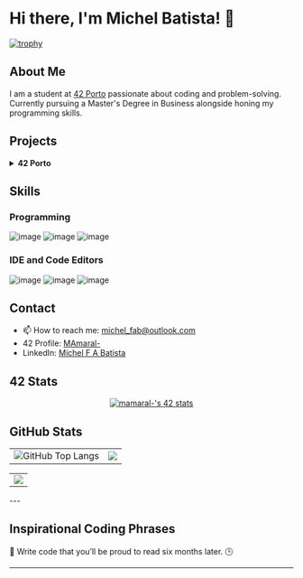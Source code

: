 # Hi there, I'm Michel Batista! 👋

[![trophy](https://github-profile-trophy.vercel.app/?username=micchelfab&column=-1&theme=gruvbox&no-bg=true&no-frame=true)](https://github.com/ryo-ma/github-profile-trophy)

## About Me

I am a student at [42 Porto](https://www.42porto.com/) passionate about coding and problem-solving. Currently pursuing a Master's Degree in Business alongside honing my programming skills.

## Projects

<details>
  <summary> <b>42 Porto</b></summary>
  <ul>
    <li>
      <details>
        <summary> <b>Level 0</b></summary>
        - <a href="https://github.com/MicchelFAB/42Porto-lvl_0_libft">Libft</a>    
      </details>
    </li>
    <li>
      <details>
        <summary> <b>Level 1</b></summary>
        - <a href="https://github.com/MicchelFAB/42Porto_lvl_1_ft_printf">ft_printf</a></br>
        - <a href="https://github.com/MicchelFAB/42Porto-lvl_1_get_next_line">get_next_line</a></br>
      </details>
    </li>
    <li>
      <details>
        <summary> <b>Level 2</b></summary>
        - <a href="https://github.com/MicchelFAB/42Porto-lvl_2_push_swap">push_swap</a></br>
        - <a href="https://github.com/MicchelFAB/42Porto-lvl_2_so_long">so_long</a></br>
        - <a href="https://github.com/MicchelFAB/42Porto-lvl_2_minitalk">minitalk</a></br>
      </details>
    </li>
    <li>
      <details>
        <summary> <b>Level 3</b></summary>
        - <a href="https://github.com/MicchelFAB/42Porto-lvl_3_philosophers">Philosophers</a></br>
        - <a href="https://github.com/MicchelFAB/42Porto-lvl_3_minishell">Minishell</a></br>
      </details>
    </li>
    <li>
      <details>
        <summary> <b>Level 4</b></summary>
        - <a href="https://github.com/MicchelFAB/42Porto-lvl_4_netpractice">Netpractice </a></br>
        - <a href="https://github.com/MicchelFAB/42Porto-lvl_4_miniRT">MiniRT </a></br>
		- <a href="https://github.com/MicchelFAB/42Porto-lvl_4_CPP_Piscine">CPP Piscine 00-04 </a></br>
      </details>
    </li>
	<li>
	  <details>
		<summary> <b>Level 5</b></summary>
		- <a href="https://github.com/MicchelFAB/42Porto-lvl_5_CPP_Piscine">CPP Piscine 05-09 </a></br>
		- <a href="https://github.com/MicchelFAB/42Porto-lvl_5_Inception">Inception </a></br>
		- <a href="https://github.com/MicchelFAB/42Porto-lvl_5_ft_irc">ft_IRC </a></br>
	  </details>
	</li>
	<li>
	  <details>
		<summary> <b>Level 6</b></summary>
		<!-- - <a href="https://github.com/MicchelFAB/42Porto-lvl_6_ft_transcendence">ft_Transcendence </a></br> -->
	  </details>
  </ul>
</details>



## Skills

### Programming

![image](https://img.shields.io/badge/C-00599C?style=for-the-badge&logo=c&logoColor=white)
![image](https://img.shields.io/badge/C%2B%2B-00599C?style=for-the-badge&logo=c%2B%2B&logoColor=white)
![image](https://img.shields.io/badge/gnubash-4EAA25?style=for-the-badge&logo=gnubash&logoColor=white)

### IDE and Code Editors
![image](https://img.shields.io/badge/vscode-007ACC?style=for-the-badge&logo=visualstudiocode&logoColor=navy)
![image](https://img.shields.io/badge/sublime-FF9800?style=for-the-badge&logo=sublimetext&logoColor=white)
![image](https://img.shields.io/badge/notepad++-90E59A?style=for-the-badge&logo=notepadplusplus&logoColor=black)

<!--
![image](https://img.shields.io/badge/Rust-black?style=for-the-badge&logo=rust&logoColor=#E57324)
![image](https://img.shields.io/badge/Go-00ADD8?style=for-the-badge&logo=go&logoColor=white)
### Cloud & DevOps

![image](https://img.shields.io/badge/Amazon_AWS-FF9900?style=for-the-badge&logo=amazonaws&logoColor=white)
![image](https://img.shields.io/badge/Terraform-7B42BC?style=for-the-badge&logo=terraform&logoColor=white)
![image](https://img.shields.io/badge/Docker-2CA5E0?style=for-the-badge&logo=docker&logoColor=white)
![image](https://img.shields.io/badge/kubernetes-326ce5.svg?&style=for-the-badge&logo=kubernetes&logoColor=white)
-->
## Contact

- 📫  How to reach me: [michel_fab@outlook.com](mailto:michel_fab@outlook.com)
- 42 Profile: [MAmaral-](https://badge.mediaplus.ma/kettlebells/mamaral-?UM6P=off)
- LinkedIn: [Michel F A Batista](www.linkedin.com/in/michel-f-a-batista-9ab3092ab)

## 42 Stats

<p align="center">
	<a href="https://profile.intra.42.fr/users/mamaral-"><img src="https://badge.mediaplus.ma/darkgray/mamaral-" alt="mamaral-'s 42 stats" />
	</a>
</p>

## GitHub Stats
<table style="border: none;">
  <tr>
    <td style="border: none;">
      <img src="https://github-readme-stats.vercel.app/api?username=micchelfab&show_icons=true&hide_border=true&hide_title=true" alt="GitHub Top Langs" style="border: none;" />
    </td>
    <td style="border: none;">
      <img src="https://github-readme-stats.vercel.app/api/top-langs/?username=micchelfab&hide_border=true&include_all_commits=false&count_private=false&layout=compact" style="border: none;"/>
    </td>
</table>
<table style="border: none;" align="center" >
	<td style="border: none;">
      <img src="https://streak-stats.demolab.com?user=micchelfab&hide_border=true" style="border: none;"/>
    </td>
  </tr>
</table>
---

## Inspirational Coding Phrases

<p id="inspirational-phrase">🔧 Write code that you’ll be proud to read six months later. 🕒</p>

---
